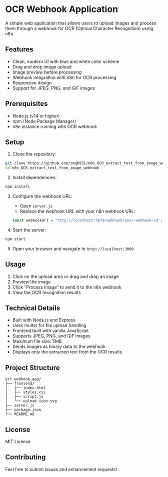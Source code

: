 # OCR Webhook Application

A simple web application that allows users to upload images and process them through a webhook for OCR (Optical Character Recognition) using n8n.

## Features

- Clean, modern UI with blue and white color scheme
- Drag and drop image upload
- Image preview before processing
- Webhook integration with n8n for OCR processing
- Responsive design
- Support for JPEG, PNG, and GIF images

## Prerequisites

- Node.js (v14 or higher)
- npm (Node Package Manager)
- n8n instance running with OCR webhook

## Setup

1. Clone the repository:

```bash
git clone https://github.com/zmq6931/n8n_OCR_extract_text_from_image_webhook.git
cd n8n_OCR_extract_text_from_image_webhook
```

2. Install dependencies:

```bash
npm install
```

3. Configure the webhook URL:

   - Open `server.js`
   - Replace the webhook URL with your n8n webhook URL:

   ```javascript
   const webhookUrl = 'http://localhost:5678/webhook/your-webhook-id';
   ```
4. Start the server:

```bash
npm start
```

5. Open your browser and navigate to `http://localhost:3000`

## Usage

1. Click on the upload area or drag and drop an image
2. Preview the image
3. Click "Process Image" to send it to the n8n webhook
4. View the OCR recognition results

## Technical Details

- Built with Node.js and Express
- Uses multer for file upload handling
- Frontend built with vanilla JavaScript
- Supports JPEG, PNG, and GIF images
- Maximum file size: 5MB
- Sends images as binary data to the webhook
- Displays only the extracted text from the OCR results

## Project Structure

```
ocr-webhook-app/
├── frontend/
│   ├── index.html
│   ├── styles.css
│   ├── script.js
│   └── upload-icon.svg
├── server.js
├── package.json
└── README.md
```

## License

MIT License

## Contributing

Feel free to submit issues and enhancement requests!
